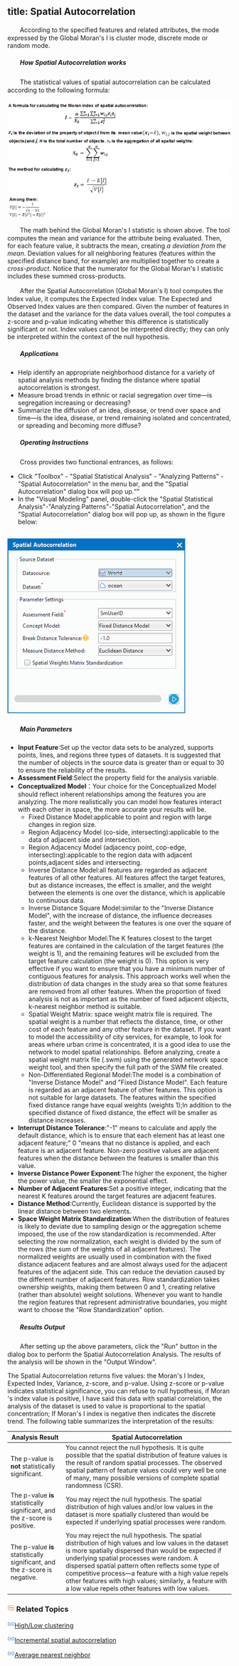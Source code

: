 title: Spatial Autocorrelation
---

　　According to the specified features and related attributes, the mode expressed by the Global Moran's I is cluster mode, discrete mode or random mode.

##### 　　How Spatial Autocorrelation works

　　The statistical values of spatial autocorrelation can be calculated according to the following formula:

![](img/AutoCorrelationPrinciple.png)

　　The math behind the Global Moran's I statistic is shown above. The tool computes the mean and variance for the attribute being evaluated. Then, for each feature value, it subtracts the mean, creating *a deviation from the mean*. Deviation values for all neighboring features (features within the specified distance band, for example) are multiplied together to create a *cross-product*. Notice that the numerator for the Global Moran's I statistic includes these summed cross-products.  

　　After the Spatial Autocorrelation (Global Moran's I) tool computes the Index value, it computes the Expected Index value. The Expected and Observed Index values are then compared. Given the number of features in the dataset and the variance for the data values overall, the tool computes a z-score and p-value indicating whether this difference is statistically significant or not. Index values cannot be interpreted directly; they can only be interpreted within the context of the null hypothesis. 

##### 　　Applications

- Help identify an appropriate neighborhood distance for a variety of spatial analysis methods by finding the distance where spatial autocorrelation is strongest.
- Measure broad trends in ethnic or racial segregation over time—is segregation increasing or decreasing?
- Summarize the diffusion of an idea, disease, or trend over space and time—is the idea, disease, or trend remaining isolated and concentrated, or spreading and becoming more diffuse?

##### 　　Operating Instructions

　　Cross provides two functional entrances, as follows:

- Click "Toolbox" - "Spatial Statistical Analysis" - "Analyzing Patterns" - "Spatial Autocorrelation" in the menu bar, and the "Spatial Autocorrelation" dialog box will pop up.“”
- In the "Visual Modeling" panel, double-click the "Spatial Statistical Analysis"-"Analyzing Patterns"-"Spatial Autocorrelation", and the "Spatial Autocorrelation" dialog box will pop up, as shown in the figure below:

![](img/AutoCorrelationResult.png)
- 

##### 　　Main Parameters

- **Input Feature**:Set up the vector data sets to be analyzed, supports points, lines, and regions three types of datasets. It is suggested that the number of objects in the source data is greater than or equal to 30 to ensure the reliability of the results.
- **Assessment Field**:Select the property field for the analysis variable.
- **Conceptualized Model**：Your choice for the Conceptualized Model should reflect inherent relationships among the features you are analyzing. The more realistically you can model how features interact with each other in space, the more accurate your results will be. 
  - Fixed Distance Model:applicable to point and region with large changes in region size.
  - Region Adjacency Model (co-side, intersecting):applicable to the data of adjacent side and intersection.
  - Region Adjacency Model (adjacency point, cop-edge, intersecting):applicable to the region data with adjacent points,adjacent sides and intersecting.
  - Inverse Distance Model:all features are regarded as adjacent features of all other features. All features affect the target features, but as distance increases, the effect is smaller, and the weight between the elements is one over the distance, which is applicable to continuous data.
  - Inverse Distance Square Model:similar to the "Inverse Distance Model", with the increase of distance, the influence decreases faster, and the weight between the features is one over the square of the distance.
  - k-Nearest Neighbor Model:The K features closest to the target features are contained in the calculation of the target features (the weight is 1), and the remaining features will be excluded from the target feature calculation (the weight is 0). This option is very effective if you want to ensure that you have a minimum number of contiguous features for analysis. This approach works well when the distribution of data changes in the study area so that some features are removed from all other features. When the proportion of fixed analysis is not as important as the number of fixed adjacent objects, k-nearest neighbor method is suitable.
  - Spatial Weight Matrix: space weight matrix file is required. The spatial weight is a number that reflects the distance, time, or other cost of each feature and any other feature in the dataset. If you want to model the accessibility of city services, for example, to look for areas where urban crime is concentrated, it is a good idea to use the network to model spatial relationships. Before analyzing, create a spatial weight matrix file (.swm) using the generated network space weight tool, and then specify the full path of the SWM file created.
  - Non-Differentiated Regional Model:The model is a combination of "Inverse Distance Model" and "Fixed Distance Model". Each feature is regarded as an adjacent feature of other features. This option is not suitable for large datasets. The features within the specified fixed distance range have equal weights (weights 1);In addition to the specified distance of fixed distance, the effect will be smaller as distance increases.
- **Interrupt Distance Tolerance**:"-1" means to calculate and apply the default distance, which is to ensure that each element has at least one adjacent feature;" 0 "means that no distance is applied, and each feature is an adjacent feature. Non-zero positive values are adjacent features when the distance between the features is smaller than this value.
- **Inverse Distance Power Exponent**:The higher the exponent, the higher the power value, the smaller the exponential effect.
- **Number of Adjacent Features**:Set a positive integer, indicating that the nearest K features around the target features are adjacent features.
- **Distance Method**:Currently, Euclidean distance is supported by the linear distance between two elements.
- **Space Weight Matrix Standardization**:When the distribution of features is likely to deviate due to sampling design or the aggregation scheme imposed, the use of the row standardization is recommended. After selecting the row normalization, each weight is divided by the sum of the rows (the sum of the weights of all adjacent features). The normalized weights are usually used in combination with the fixed distance adjacent features and are almost always used for the adjacent features of the adjacent side. This can reduce the deviation caused by the different number of adjacent features. Row standardization takes ownership weights, making them between 0 and 1, creating relative (rather than absolute) weight solutions. Whenever you want to handle the region features that represent administrative boundaries, you might want to choose the "Row Standardization" option.

##### 　　Results Output

　　After setting up the above parameters, click the "Run" button in the dialog box to perform the Spatial Autocorrelation Analysis. The results of the analysis will be shown in the "Output Window".

The Spatial Autocorrelation returns five values: the Moran's I Index, Expected Index, Variance, z-score, and p-value. Using z-score or p-value indicates statistical significance, you can refuse to null hypothesis, if Moran 's index value is positive, I have said this data with spatial correlation, the analysis of the dataset is used to value is proportional to the spatial concentration; If Moran's I index is negative then indicates the discrete trend. The following table summarizes the interpretation of the results:

| **Analysis Result**                 | **Spatial Autocorrelation**                                |
| ------------------------ | ---------------------------------------- |
| The p-value is **not** statistically significant.     | You cannot reject the null hypothesis. It is quite possible that the spatial distribution of feature values is the result of random spatial processes. The observed spatial pattern of feature values could very well be one of many, many possible versions of complete spatial randomness (CSR).|
| The p-value **is** statistically significant, and the z-score is positive. | You may reject the null hypothesis. The spatial distribution of high values and/or low values in the dataset is more spatially clustered than would be expected if underlying spatial processes were random. |
| The p-value **is** statistically significant, and the z-score is negative. | You may reject the null hypothesis. The spatial distribution of high values and low values in the dataset is more spatially dispersed than would be expected if underlying spatial processes were random. A dispersed spatial pattern often reflects some type of competitive process—a feature with a high value repels other features with high values; similarly, a feature with a low value repels other features with low values.|


### ![](../img/seealso.png) Related Topics

![](../img/smalltitle.png)[High/Low clustering](HighLowClustering.html)

![](../img/smalltitle.png)[Incremental spatial autocorrelation](IncrementalSpatialAutocorrelation.html)

![](../img/smalltitle.png)[Average nearest neighbor](AverageNearestNeighbor.html)

